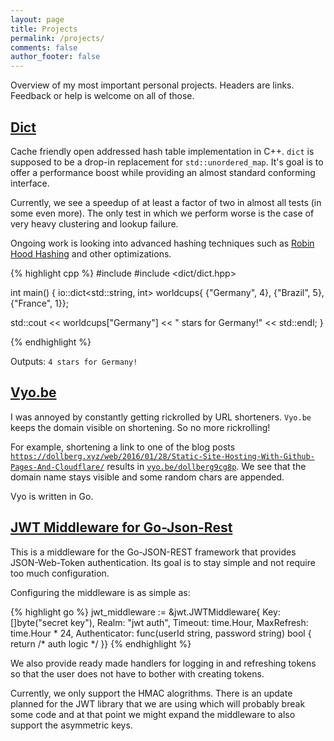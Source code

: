 ```yaml
---
layout: page
title: Projects
permalink: /projects/
comments: false
author_footer: false
---
```


Overview of my most important personal projects. Headers are links. Feedback or help is welcome on all of those.

## [Dict](https://github.com/stephandollberg/dict)

Cache friendly open addressed hash table implementation in C++. `dict` is supposed to be a drop-in replacement for `std::unordered_map`. It's goal is to offer a performance boost while providing an almost standard conforming interface.

Currently, we see a speedup of at least a factor of two in almost all tests (in some even more). The only test in which we perform worse is the case of very heavy clustering and lookup failure.

Ongoing work is looking into advanced hashing techniques such as [Robin Hood Hashing](http://www.sebastiansylvan.com/post/robin-hood-hashing-should-be-your-default-hash-table-implementation/) and other optimizations.

{% highlight cpp %}
#include <iostream>
#include <dict/dict.hpp>

int main() {
  io::dict<std::string, int> worldcups{ {"Germany", 4},
                                        {"Brazil", 5},
                                        {"France", 1}};

  std::cout << worldcups["Germany"] << " stars for Germany!" << std::endl;
}

{% endhighlight %}

Outputs: `4 stars for Germany!`

## [Vyo.be](https://vyo.be)

I was annoyed by constantly getting rickrolled by URL shorteners. `Vyo.be` keeps the domain visible on shortening. So no more rickrolling!

For example, shortening a link to one of the blog posts [`https://dollberg.xyz/web/2016/01/28/Static-Site-Hosting-With-Github-Pages-And-Cloudflare/`](https://dollberg.xyz/web/2016/01/28/Static-Site-Hosting-With-Github-Pages-And-Cloudflare/) results in [`vyo.be/dollberg9cg8p`](vyo.be/dollberg9cg8p). We see that the domain name stays visible and some random chars are appended.

Vyo is written in Go.

## [JWT Middleware for Go-Json-Rest](https://github.com/StephanDollberg/go-json-rest-middleware-jwt)

This is a middleware for the Go-JSON-REST framework that provides JSON-Web-Token  authentication. Its goal is to stay simple and not require too much configuration.

Configuring the middleware is as simple as:

{% highlight go %}
    jwt_middleware := &jwt.JWTMiddleware{
        Key:        []byte("secret key"),
        Realm:      "jwt auth",
        Timeout:    time.Hour,
        MaxRefresh: time.Hour * 24,
        Authenticator: func(userId string, password string) bool {
            return /* auth logic */
        }}
{% endhighlight %}

We also provide ready made handlers for logging in and refreshing tokens so that the user does not have to bother with creating tokens.

Currently, we only support the HMAC alogrithms. There is an update planned for the JWT library that we are using which will probably break some code and at that point we might expand the middleware to also support the asymmetric keys.

